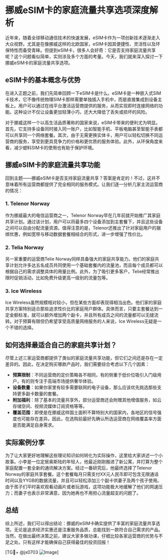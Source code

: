 # 挪威eSIM卡的家庭流量共享选项深度解析

近年来，随着全球移动通信技术的快速发展，eSIM卡作为一项创新技术逐渐走入大众视野。尤其是在像挪威这样的北欧国家，eSIM卡因其便捷性、灵活性以及环保特性而备受青睐。但提到eSIM卡，很多人会好奇：它是否支持家庭流量共享呢？这个问题看似简单，实则涉及多个方面的考量。今天，我们就来深入探讨一下挪威eSIM卡的家庭流量共享选项。

## eSIM卡的基本概念与优势

在进入正题之前，我们先简单回顾一下eSIM卡是什么。eSIM卡是一种嵌入式SIM卡技术，它不像传统物理SIM卡那样需要单独插入手机中，而是直接集成到设备主板上。用户可以通过在线平台激活运营商提供的服务，从而实现即时连接网络的功能。这种设计不仅让设备更加轻薄小巧，还大大降低了丢失或损坏的风险。

对于挪威这样一个以高生活品质著称的国家来说，eSIM卡带来的便利尤为明显。首先，它支持多设备同时接入同一账户，比如智能手机、平板电脑甚至智能手表都可以共享同一个网络套餐。其次，由于无需更换实体卡，用户可以轻松切换不同运营商的服务，享受到更具竞争力的价格和更优质的服务体验。此外，从环保角度来看，减少塑料SIM卡的使用也有助于保护环境。

## 挪威eSIM卡的家庭流量共享功能

回到主题——挪威eSIM卡是否支持家庭流量共享？答案是肯定的！不过，这并不意味着所有运营商都提供了完全相同的服务模式。让我们逐一分析几家主流运营商的情况：

### 1. Telenor Norway
作为挪威最大的电信运营商之一，Telenor Norway早在几年前就开始推广其家庭共享计划。通过该计划，用户可以将最多四个设备添加到主套餐下，并且这些设备之间可以自由分配流量资源。值得注意的是，Telenor还推出了针对家庭用户的捆绑优惠，例如宽带与移动数据套餐相结合的形式，进一步增强了性价比。

### 2. Telia Norway
另一家重要的运营商Telie Norway同样具备强大的家庭共享能力。他们的家庭共享计划允许多达五名成员共同使用一个基础套餐内的流量池，而且每个成员都可以根据自己的需求调整具体的用量比例。此外，为了吸引更多客户，Telie经常推出限时促销活动，比如免费升级更高一级别的流量包等。

### 3. Ice Wireless
Ice Wireless虽然规模相对较小，但在某些方面却表现得相当出色。他们家的家庭共享方案特别适合那些追求性价比的家庭用户群体。具体而言，只要主套餐达到一定金额标准，就可以额外增加两个副卡，并且所有成员之间的流量都可以无缝流转。对于预算有限但仍希望享受高质量网络服务的人来说，Ice Wireless无疑是一个不错的选择。

## 如何选择最适合自己的家庭共享计划？

尽管上述三家运营商都提供了类似的家庭流量共享功能，但它们之间还是存在一定差异的。因此，在决定购买哪款产品时，我们需要综合考虑以下几个因素：

- **预算限制**：不同运营商的定价策略各不相同，有的侧重于低价位吸引入门级用户，有的则专注于高端市场提供奢华体验。
- **设备数量**：如果你家里有较多需要联网的电子设备，那么应该优先挑选那些支持更多副卡数量的套餐。
- **附加福利**：除了基本的流量共享外，部分运营商还会附赠其他增值服务，如云存储空间、视频流媒体订阅资格等等。
- **覆盖范围**：即使是在挪威这样国土面积不算特别大的国家内，各地区的信号强度也可能存在差异。因此，在选购前最好先确认所选运营商在网络覆盖率方面是否能满足自身需求。

## 实际案例分享

为了让大家更好地理解这些理论知识如何转化为实际操作，这里给大家讲述一个小故事。小李是一位定居奥斯陆的年轻人，他最近刚刚搬进了新公寓，并打算为整个家庭配置一套全新的通讯解决方案。经过一番研究后，他最终选择了Telenor Norway的家庭共享套餐。这个套餐每月只需支付XX元人民币即可包含无限通话时间以及YYGB的数据流量，并且可以轻松添加三个副卡供妻子及两个孩子使用。由于孩子们平时喜欢观看动画片或者玩游戏，这项功能极大地缓解了他们的网速压力；而妻子也表示非常满意，因为她再也不用担心流量超支的问题了。

## 总结

综上所述，我们可以得出结论：挪威的eSIM卡确实提供了丰富的家庭流量共享选项。无论是追求经济实惠还是注重服务品质，总能找到一款符合自己需求的产品。当然，在做出最终决策之前，建议大家多做功课，仔细比较各家运营商的优势与不足之处。只有这样才能确保自己获得最佳的投资回报！

[TG💪+ @jx0703 ![Image](https://github.com/user-attachments/assets/dbca1d08-cadb-493c-b0ec-ad6f7a83f270)]